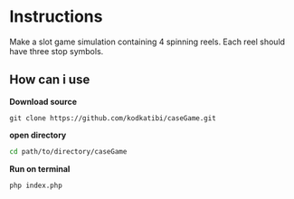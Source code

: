 # Instructions

Make a slot game simulation containing 4 spinning reels. Each reel should have three stop symbols.

## How can i use

**Download source**

```git
git clone https://github.com/kodkatibi/caseGame.git
```

**open directory**

```bash
cd path/to/directory/caseGame
```

**Run on terminal**

```bash
php index.php
```

